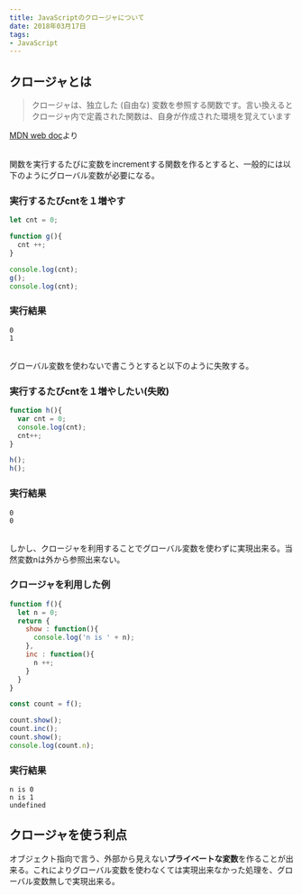 ```yaml
---
title: JavaScriptのクロージャについて
date: 2018年03月17日
tags:
- JavaScript
---
```


## クロージャとは
> クロージャは、独立した (自由な) 変数を参照する関数です。言い換えるとクロージャ内で定義された関数は、自身が作成された環境を覚えています

[MDN web doc](https://developer.mozilla.org/ja/docs/Web/JavaScript/Closures)より

<br>
関数を実行するたびに変数をincrementする関数を作るとすると、一般的には以下のようにグローバル変数が必要になる。

### 実行するたびcntを１増やす
```js
let cnt = 0;

function g(){
  cnt ++;
}

console.log(cnt);
g();
console.log(cnt);
```

### 実行結果
```
0
1
```
<br>
グローバル変数を使わないで書こうとすると以下のように失敗する。

### 実行するたびcntを１増やしたい(失敗)
```js
function h(){
  var cnt = 0;
  console.log(cnt);
  cnt++;
}

h();
h();
```

### 実行結果
```
0
0
```

<br>
しかし、クロージャを利用することでグローバル変数を使わずに実現出来る。当然変数nは外から参照出来ない。

### クロージャを利用した例
```js
function f(){
  let n = 0;
  return {
    show : function(){
      console.log('n is ' + n);
    },
    inc : function(){
      n ++;
    }
  }
}

const count = f();

count.show();
count.inc();
count.show();
console.log(count.n);

```

### 実行結果

```
n is 0
n is 1
undefined
```

## クロージャを使う利点
オブジェクト指向で言う、外部から見えない**プライベートな変数**を作ることが出来る。これによりグローバル変数を使わなくては実現出来なかった処理を、グローバル変数無しで実現出来る。